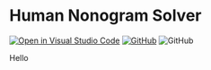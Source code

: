 # Human Nonogram Solver

[![Open in Visual Studio Code](https://img.shields.io/static/v1?logo=visualstudiocode&label=&message=Open%20in%20Visual%20Studio%20Code&labelColor=2c2c32&color=007acc&logoColor=007acc)](https://open.vscode.dev/drewrh/human-nonogram-solver)
[![GitHub](https://github.com/drewrh/human-nonogram-solver/actions/workflows/node.js.yml/badge.svg)](https://github.com/drewrh/human-nonogram-solver/actions/workflows/node.js.yml)
![GitHub](https://img.shields.io/github/license/drewrh/human-nonogram-solver)

Hello
